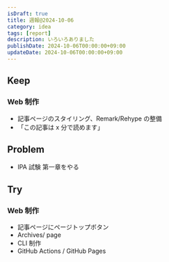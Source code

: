 ```yaml
---
isDraft: true
title: 週報@2024-10-06
category: idea
tags: [report]
description: いろいろありました
publishDate: 2024-10-06T00:00:00+09:00
updateDate: 2024-10-06T00:00:00+09:00
---
```


## Keep

### Web 制作

- 記事ページのスタイリング、Remark/Rehype の整備
- 「この記事は x 分で読めます」

## Problem

- IPA 試験 第一章をやる

## Try

### Web 制作

- 記事ページにページトップボタン
- Archives/ page
- CLI 制作
- GitHub Actions / GitHub Pages
